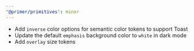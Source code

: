 ```yaml
---
'@primer/primitives': minor
---
```


- Add `inverse` color options for semantic color tokens to support Toast
- Update the default `emphasis` background color to `white` in dark mode
- Add `overlay` size tokens
  
